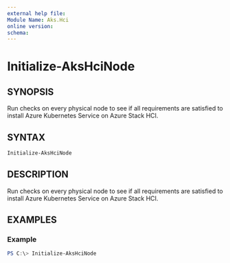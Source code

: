 ```yaml
---
external help file: 
Module Name: Aks.Hci
online version: 
schema: 
---
```


# Initialize-AksHciNode

## SYNOPSIS
Run checks on every physical node to see if all requirements are satisfied to install Azure Kubernetes Service on Azure Stack HCI.

## SYNTAX

```powershell
Initialize-AksHciNode
```

## DESCRIPTION
Run checks on every physical node to see if all requirements are satisfied to install Azure Kubernetes Service on Azure Stack HCI.

## EXAMPLES

### Example
```powershell
PS C:\> Initialize-AksHciNode
```